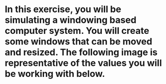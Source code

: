 # In this exercise, you will be simulating a windowing based computer system. You will create some windows that can be moved and resized. The following image is representative of the values you will be working with below.